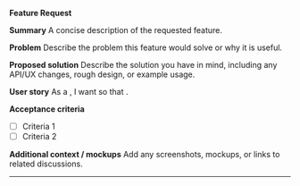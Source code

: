 **Feature Request**

**Summary**
A concise description of the requested feature.

**Problem**
Describe the problem this feature would solve or why it is useful.

**Proposed solution**
Describe the solution you have in mind, including any API/UX changes, rough design, or example usage.

**User story**
As a <type of user>, I want <some goal> so that <some reason>.

**Acceptance criteria**
- [ ] Criteria 1
- [ ] Criteria 2

**Additional context / mockups**
Add any screenshots, mockups, or links to related discussions.

---